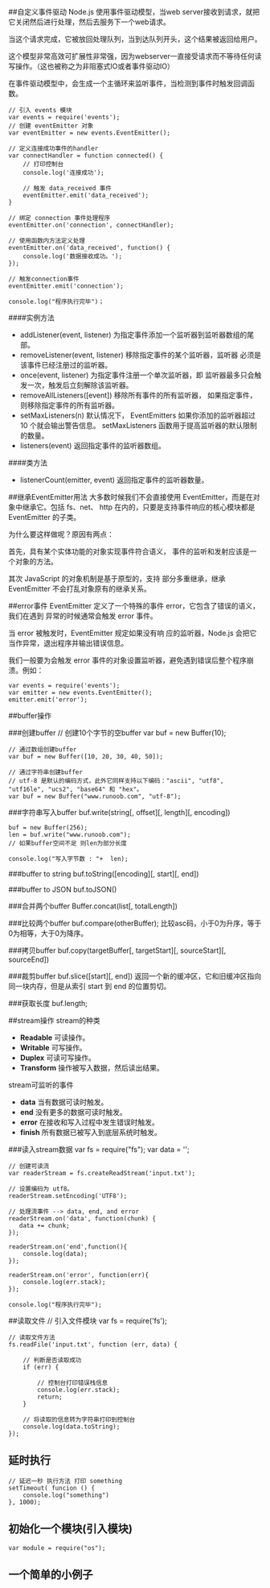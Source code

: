 ##自定义事件驱动
Node.js 使用事件驱动模型，当web server接收到请求，就把它关闭然后进行处理，然后去服务下一个web请求。

当这个请求完成，它被放回处理队列，当到达队列开头，这个结果被返回给用户。

这个模型非常高效可扩展性非常强，因为webserver一直接受请求而不等待任何读写操作。（这也被称之为非阻塞式IO或者事件驱动IO）

在事件驱动模型中，会生成一个主循环来监听事件，当检测到事件时触发回调函数。

	// 引入 events 模块
	var events = require('events');
	// 创建 eventEmitter 对象
	var eventEmitter = new events.EventEmitter();
	
	// 定义连接成功事件的handler
	var connectHandler = function connected() {
		// 打印控制台
		console.log('连接成功');
		
		// 触发 data_received 事件
		eventEmitter.emit('data_received');
	}
	
	// 绑定 connection 事件处理程序
	eventEmitter.on('connection', connectHandler);
	
	// 使用函数内方法定义处理
	eventEmitter.on('data_received', function() {
		console.log('数据接收成功。');
	});
	
	// 触发connection事件
	eventEmitter.emit('connection');
	
	console.log("程序执行完毕")；	

####实例方法

* addListener(event, listener) 为指定事件添加一个监听器到监听器数组的尾部。
* removeListener(event, listener) 移除指定事件的某个监听器，监听器 必须是该事件已经注册过的监听器。
* once(event, listener) 为指定事件注册一个单次监听器，即 监听器最多只会触发一次，触发后立刻解除该监听器。
* removeAllListeners([event]) 移除所有事件的所有监听器， 如果指定事件，则移除指定事件的所有监听器。
* setMaxListeners(n) 默认情况下， EventEmitters 如果你添加的监听器超过 10 个就会输出警告信息。 setMaxListeners 函数用于提高监听器的默认限制的数量。
* listeners(event) 返回指定事件的监听器数组。

####类方法
* listenerCount(emitter, event) 返回指定事件的监听器数量。

##继承EventEmitter用法
大多数时候我们不会直接使用 EventEmitter，而是在对象中继承它。包括 fs、net、 http 在内的，只要是支持事件响应的核心模块都是 EventEmitter 的子类。

为什么要这样做呢？原因有两点：

首先，具有某个实体功能的对象实现事件符合语义， 事件的监听和发射应该是一个对象的方法。

其次 JavaScript 的对象机制是基于原型的，支持 部分多重继承，继承 EventEmitter 不会打乱对象原有的继承关系。

##error事件
EventEmitter 定义了一个特殊的事件 error，它包含了错误的语义，我们在遇到 异常的时候通常会触发 error 事件。

当 error 被触发时，EventEmitter 规定如果没有响 应的监听器，Node.js 会把它当作异常，退出程序并输出错误信息。

我们一般要为会触发 error 事件的对象设置监听器，避免遇到错误后整个程序崩溃。例如：

	var events = require('events'); 
	var emitter = new events.EventEmitter(); 
	emitter.emit('error'); 

##buffer操作

###创建buffer
	// 创建10个字节的空buffer
	var buf = new Buffer(10);
	
	// 通过数组创建buffer
	var buf = new Buffer([10, 20, 30, 40, 50]);
	
	// 通过字符串创建buffer  
	// utf-8 是默认的编码方式，此外它同样支持以下编码："ascii", "utf8", "utf16le", "ucs2", "base64" 和 "hex"。
	var buf = new Buffer("www.runoob.com", "utf-8");
	
###字符串写入buffer
	buf.write(string[, offset][, length][, encoding])
	
	buf = new Buffer(256);
	len = buf.write("www.runoob.com");
	// 如果buffer空间不足 则len为部分长度
	
	console.log("写入字节数 : "+  len);
	
###buffer to string
	buf.toString([encoding][, start][, end])
	
###buffer to JSON
	buf.toJSON()
	
###合并两个buffer
	Buffer.concat(list[, totalLength])
	
###比较两个buffer
	buf.compare(otherBuffer);
比较asc码，小于0为升序，等于0为相等，大于0为降序。

###拷贝buffer
	buf.copy(targetBuffer[, targetStart][, sourceStart][, sourceEnd])
	
###裁剪buffer
	buf.slice([start][, end])
返回一个新的缓冲区，它和旧缓冲区指向同一块内存，但是从索引 start 到 end 的位置剪切。

###获取长度
	buf.length;

##stream操作
stream的种类

* **Readable** 可读操作。
* **Writable** 可写操作。
* **Duplex** 可读可写操作。
* **Transform** 操作被写入数据，然后读出结果。

stream可监听的事件

* **data** 当有数据可读时触发。
* **end** 没有更多的数据可读时触发。
* **error** 在接收和写入过程中发生错误时触发。
* **finish** 所有数据已被写入到底层系统时触发。

###读入stream数据
	var fs = require("fs");
	var data = '';

	// 创建可读流
	var readerStream = fs.createReadStream('input.txt');
	
	// 设置编码为 utf8。
	readerStream.setEncoding('UTF8');
	
	// 处理流事件 --> data, end, and error
	readerStream.on('data', function(chunk) {
	   data += chunk;
	});
	
	readerStream.on('end',function(){
   		console.log(data);
	});
	
	readerStream.on('error', function(err){
   		console.log(err.stack);
	});
	
	console.log("程序执行完毕");

##读取文件
	// 引入文件模块
	var fs = require('fs');
	
	// 读取文件方法
	fs.readFile('input.txt', function (err, data) {
	
		// 判断是否读取成功
		if (err) {
		
			// 控制台打印错误栈信息
			console.log(err.stack);
			return;
		}
		
		// 将读取的信息转为字符串打印到控制台
		console.log(data.toString);
	});

## 延时执行
	// 延迟一秒 执行方法 打印 something
	setTimeout( funcion () {
		console.log("something")
	}, 1000);

## 初始化一个模块(引入模块)
	var module = require("os");

## 一个简单的小例子